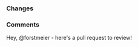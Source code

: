 ### Changes

<!-- 
Provide bullet point details.
Include "- fixes <#issue_number>" to link to an outstanding issue.
-->

### Comments

<!-- 
Provide additional information as needed.
Delete header if it isn't used.
Keep the text below to alert the maintainer.
-->

Hey, @forstmeier - here's a pull request to review!  